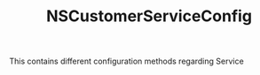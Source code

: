﻿---
uid: crmscript_ref_NSCustomerServiceConfig
title: NSCustomerServiceConfig
intellisense: Void.NSCustomerServiceConfig
keywords: NSCustomerServiceConfig
so.topic: reference
---

This contains different configuration methods regarding Service
